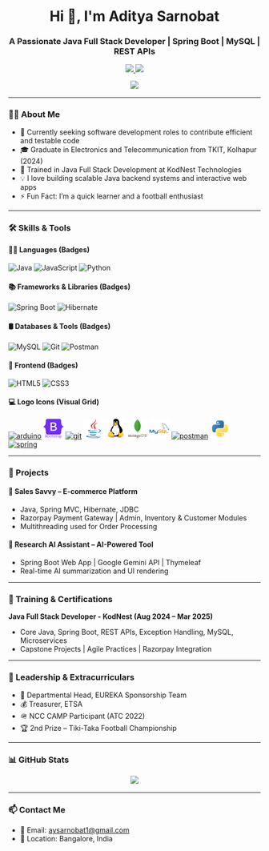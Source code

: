 
<h1 align="center">Hi 👋, I'm Aditya Sarnobat</h1>
<h3 align="center">A Passionate Java Full Stack Developer | Spring Boot | MySQL | REST APIs</h3>

<!-- 🔗 Social Links -->
<p align="center">
  <a href="https://www.linkedin.com/in/aditya-sarnobat-9a9785316">
    <img src="https://img.shields.io/static/v1?message=LinkedIn&logo=linkedin&label=&color=0077B5&logoColor=white&style=for-the-badge" height="25" />
  </a>
  <a href="https://github.com/AdityaSarnobat">
    <img src="https://img.shields.io/static/v1?message=GitHub&logo=github&label=&color=181717&logoColor=white&style=for-the-badge" height="25" />
  </a>
</p>

<p align="center">
  <img src="https://visitor-badge.laobi.icu/badge?page_id=AdityaSarnobat.AdityaSarnobat" />
</p>

---

### 👨‍💻 About Me

- 🔭 Currently seeking software development roles to contribute efficient and testable code  
- 🎓 Graduate in Electronics and Telecommunication from TKIT, Kolhapur (2024)  
- 🧠 Trained in Java Full Stack Development at KodNest Technologies  
- 💡 I love building scalable Java backend systems and interactive web apps  
- ⚡ Fun Fact: I’m a quick learner and a football enthusiast  

---

### 🛠️ Skills & Tools

#### 🧑‍💻 Languages (Badges)
![Java](https://img.shields.io/badge/Java-%23ED8B00.svg?style=for-the-badge&logo=java&logoColor=white)
![JavaScript](https://img.shields.io/badge/JavaScript-%23323330.svg?style=for-the-badge&logo=javascript)
![Python](https://img.shields.io/badge/Python-3670A0?style=for-the-badge&logo=python&logoColor=ffdd54)

#### 📚 Frameworks & Libraries (Badges)
![Spring Boot](https://img.shields.io/badge/SpringBoot-%236DB33F.svg?style=for-the-badge&logo=springboot&logoColor=white)
![Hibernate](https://img.shields.io/badge/Hibernate-%23430098.svg?style=for-the-badge&logo=hibernate&logoColor=white)

#### 🛢️ Databases & Tools (Badges)
![MySQL](https://img.shields.io/badge/MySQL-%2300f.svg?style=for-the-badge&logo=mysql&logoColor=white)
![Git](https://img.shields.io/badge/Git-%23F05033.svg?style=for-the-badge&logo=git&logoColor=white)
![Postman](https://img.shields.io/badge/Postman-FF6C37?style=for-the-badge&logo=postman&logoColor=white)

#### 🎨 Frontend (Badges)
![HTML5](https://img.shields.io/badge/HTML5-%23E34F26.svg?style=for-the-badge&logo=html5&logoColor=white)
![CSS3](https://img.shields.io/badge/CSS3-%231572B6.svg?style=for-the-badge&logo=css3&logoColor=white)

#### 💻 Logo Icons (Visual Grid)

<p align="left">
  <a href="https://www.arduino.cc/" target="_blank"><img src="https://cdn.worldvectorlogo.com/logos/arduino-1.svg" alt="arduino" width="40" height="40"/></a>
  <a href="https://getbootstrap.com" target="_blank"><img src="https://raw.githubusercontent.com/devicons/devicon/master/icons/bootstrap/bootstrap-plain-wordmark.svg" alt="bootstrap" width="40" height="40"/></a>
  <a href="https://git-scm.com/" target="_blank"><img src="https://www.vectorlogo.zone/logos/git-scm/git-scm-icon.svg" alt="git" width="40" height="40"/></a>
  <a href="https://www.java.com" target="_blank"><img src="https://raw.githubusercontent.com/devicons/devicon/master/icons/java/java-original.svg" alt="java" width="40" height="40"/></a>
  <a href="https://www.linux.org/" target="_blank"><img src="https://raw.githubusercontent.com/devicons/devicon/master/icons/linux/linux-original.svg" alt="linux" width="40" height="40"/></a>
  <a href="https://www.mongodb.com/" target="_blank"><img src="https://raw.githubusercontent.com/devicons/devicon/master/icons/mongodb/mongodb-original-wordmark.svg" alt="mongodb" width="40" height="40"/></a>
  <a href="https://www.mysql.com/" target="_blank"><img src="https://raw.githubusercontent.com/devicons/devicon/master/icons/mysql/mysql-original-wordmark.svg" alt="mysql" width="40" height="40"/></a>
  <a href="https://postman.com" target="_blank"><img src="https://www.vectorlogo.zone/logos/getpostman/getpostman-icon.svg" alt="postman" width="40" height="40"/></a>
  <a href="https://www.python.org" target="_blank"><img src="https://raw.githubusercontent.com/devicons/devicon/master/icons/python/python-original.svg" alt="python" width="40" height="40"/></a>
  <a href="https://spring.io/" target="_blank"><img src="https://www.vectorlogo.zone/logos/springio/springio-icon.svg" alt="spring" width="40" height="40"/></a>
</p>

---

### 🧪 Projects

#### 💼 Sales Savvy – E-commerce Platform  
- Java, Spring MVC, Hibernate, JDBC  
- Razorpay Payment Gateway | Admin, Inventory & Customer Modules  
- Multithreading used for Order Processing

#### 🤖 Research AI Assistant – AI-Powered Tool  
- Spring Boot Web App | Google Gemini API | Thymeleaf  
- Real-time AI summarization and UI rendering

---

### 🎯 Training & Certifications

**Java Full Stack Developer - KodNest (Aug 2024 – Mar 2025)**  
- Core Java, Spring Boot, REST APIs, Exception Handling, MySQL, Microservices  
- Capstone Projects | Agile Practices | Razorpay Integration

---

### 🏅 Leadership & Extracurriculars

- 💼 Departmental Head, EUREKA Sponsorship Team  
- 💰 Treasurer, ETSA  
- 🪖 NCC CAMP Participant (ATC 2022)  
- 🏆 2nd Prize – Tiki-Taka Football Championship  

---

### 📊 GitHub Stats

<p align="center">
  <img src="https://streak-stats.demolab.com?user=AdityaSarnobat&theme=dark&hide_border=false&border_radius=5" height="200" />
</p>

---

### 📫 Contact Me

- 📧 Email: aysarnobat1@gmail.com  
- 📍 Location: Bangalore, India  
